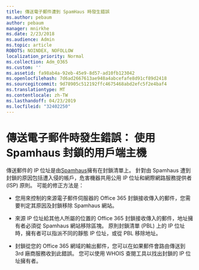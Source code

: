 ```yaml
---
title: 傳送電子郵件遭到 SpamHaus 時發生錯誤
ms.author: pebaum
author: pebaum
manager: mnirkhe
ms.date: 2/23/2018
ms.audience: Admin
ms.topic: article
ROBOTS: NOINDEX, NOFOLLOW
localization_priority: Normal
ms.collection: Adm_O365
ms.custom: ''
ms.assetid: fa98ab4a-92eb-45e9-8d57-ad10fb123042
ms.openlocfilehash: 7d6ad2667613ae948a4abcefafe8d91cf89d2418
ms.sourcegitcommit: 9d78905c512192ffc4675468abd2efc5f2e4baf4
ms.translationtype: MT
ms.contentlocale: zh-TW
ms.lasthandoff: 04/23/2019
ms.locfileid: "32402250"
---
```

# <a name="error-sending-email-client-host-blocked-using-spamhaus"></a>傳送電子郵件時發生錯誤： 使用 Spamhaus 封鎖的用戶端主機

傳送郵件的 IP 位址是由[Spamhaus](https://go.microsoft.com/fwlink/p/?linkid=123245)擁有在封鎖清單上。 針對由 Spamhaus 遭到封鎖的原因包括遭入侵的帳戶，危害機器共用公用 IP 位址和網際網路服務提供者 (ISP) 原則。 可能的修正方法是：
  
- 您用來控制的來源電子郵件伺服器的 Office 365 封鎖接收傳入的郵件，您需要判定其原因及封鎖移除 Spamhaus 網站。
    
- 來源 IP 位址給其他人所屬的位置的 Office 365 封鎖接收傳入的郵件，地址擁有者必須從 Spamhaus 網站移除區塊。 原則封鎖清單 (PBL) 上的 IP 位址時，擁有者可以指派不同的靜態 IP 位址，或從 PBL 移除地址。
    
- 封鎖從您的 Office 365 網域的輸出郵件，您可以在如果郵件會路由傳送到 3rd 廠商服務收到此錯誤。 您可以使用 WHOIS 查閱工具以找出封鎖的 IP 位址擁有者。
    

